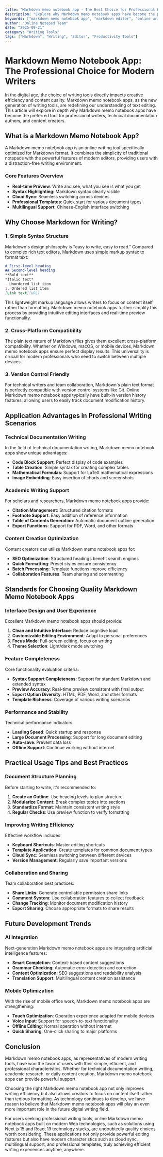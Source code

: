 ```yaml
---
title: "Markdown memo notebook app - The Best Choice for Professional Writing Tools"
description: "Explore why Markdown memo notebook apps have become the preferred tool for modern writers. Learn how online Markdown editors enhance writing efficiency with real-time preview, cloud sync, and professional template features."
keywords: ["markdown memo notebook app", "markdown editor", "online writing tool", "writing app", "notepad software", "document editor", "markdown preview"]
author: "Online Notepad Team"
date: "2025-09-21"
category: "Writing Tools"
tags: ["Markdown", "Writing", "Editor", "Productivity Tools"]
---
```


# Markdown Memo Notebook App: The Professional Choice for Modern Writers

In the digital age, the choice of writing tools directly impacts creative efficiency and content quality. Markdown memo notebook apps, as the new generation of writing tools, are redefining our understanding of text editing. This article will explore in depth why Markdown memo notebook apps have become the preferred tool for professional writers, technical documentation authors, and content creators.

## What is a Markdown Memo Notebook App?

A Markdown memo notebook app is an online writing tool specifically optimized for Markdown format. It combines the simplicity of traditional notepads with the powerful features of modern editors, providing users with a distraction-free writing environment.

### Core Features Overview

- **Real-time Preview**: Write and see, what you see is what you get
- **Syntax Highlighting**: Markdown syntax clearly visible
- **Cloud Sync**: Seamless switching across devices
- **Professional Templates**: Quick start for various document types
- **Multilingual Support**: Chinese-English interface switching

## Why Choose Markdown for Writing?

### 1. Simple Syntax Structure

Markdown's design philosophy is "easy to write, easy to read." Compared to complex rich text editors, Markdown uses simple markup syntax to format text:

```markdown
# First-level heading
## Second-level heading
**Bold text**
*Italic text*
- Unordered list item
1. Ordered list item
[Link text](URL)
```

This lightweight markup language allows writers to focus on content itself rather than formatting. Markdown memo notebook apps further simplify this process by providing intuitive editing interfaces and real-time preview functionality.

### 2. Cross-Platform Compatibility

The plain text nature of Markdown files gives them excellent cross-platform compatibility. Whether on Windows, macOS, or mobile devices, Markdown memo notebook apps ensure perfect display results. This universality is crucial for modern professionals who need to switch between multiple devices.

### 3. Version Control Friendly

For technical writers and team collaboration, Markdown's plain text format is perfectly compatible with version control systems like Git. Online Markdown memo notebook apps typically have built-in version history features, allowing users to easily track document modification history.

## Application Advantages in Professional Writing Scenarios

### Technical Documentation Writing

In the field of technical documentation writing, Markdown memo notebook apps show unique advantages:

- **Code Block Support**: Perfect display of code examples
- **Table Creation**: Simple syntax for creating complex tables
- **Mathematical Formulas**: Support for LaTeX mathematical expressions
- **Image Embedding**: Easy insertion of charts and screenshots

### Academic Writing Support

For scholars and researchers, Markdown memo notebook apps provide:

- **Citation Management**: Structured citation formats
- **Footnote Support**: Easy addition of reference information
- **Table of Contents Generation**: Automatic document outline generation
- **Export Functions**: Support for PDF, Word, and other formats

### Content Creation Optimization

Content creators can utilize Markdown memo notebook apps for:

- **SEO Optimization**: Structured headings benefit search engines
- **Quick Formatting**: Preset styles ensure consistency
- **Batch Processing**: Template functions improve efficiency
- **Collaboration Features**: Team sharing and commenting

## Standards for Choosing Quality Markdown Memo Notebook Apps

### Interface Design and User Experience

Excellent Markdown memo notebook apps should provide:

1. **Clean and Intuitive Interface**: Reduce cognitive load
2. **Customizable Editing Environment**: Adapt to personal preferences
3. **Focus Mode**: Full-screen editing, focus on writing
4. **Theme Selection**: Light/dark mode switching

### Feature Completeness

Core functionality evaluation criteria:

- **Syntax Support Completeness**: Support for standard Markdown and extended syntax
- **Preview Accuracy**: Real-time preview consistent with final output
- **Export Option Diversity**: HTML, PDF, Word, and other formats
- **Template Richness**: Coverage of various writing scenarios

### Performance and Stability

Technical performance indicators:

- **Loading Speed**: Quick startup and response
- **Large Document Processing**: Support for long document editing
- **Auto-save**: Prevent data loss
- **Offline Support**: Continue working without internet

## Practical Usage Tips and Best Practices

### Document Structure Planning

Before starting to write, it's recommended to:

1. **Create an Outline**: Use heading levels to plan structure
2. **Modularize Content**: Break complex topics into sections
3. **Standardize Format**: Maintain consistent writing style
4. **Regular Checks**: Use preview function to verify formatting

### Improving Writing Efficiency

Effective workflow includes:

- **Keyboard Shortcuts**: Master editing shortcuts
- **Template Application**: Create templates for common document types
- **Cloud Sync**: Seamless switching between different devices
- **Version Management**: Regularly save important versions

### Collaboration and Sharing

Team collaboration best practices:

- **Share Links**: Generate controllable permission share links
- **Comment System**: Use collaboration features to collect feedback
- **Change Tracking**: Monitor document modification history
- **Export Sharing**: Choose appropriate formats to share results

## Future Development Trends

### AI Integration

Next-generation Markdown memo notebook apps are integrating artificial intelligence features:

- **Smart Completion**: Context-based content suggestions
- **Grammar Checking**: Automatic error detection and correction
- **Content Optimization**: SEO suggestions and readability analysis
- **Translation Support**: Multilingual content creation assistance

### Mobile Optimization

With the rise of mobile office work, Markdown memo notebook apps are strengthening:

- **Touch Optimization**: Operation experience adapted for mobile devices
- **Voice Input**: Support for speech-to-text functionality
- **Offline Editing**: Normal operation without internet
- **Quick Sharing**: One-click sharing to major platforms

## Conclusion

Markdown memo notebook apps, as representatives of modern writing tools, have won the favor of users with their simple, efficient, and professional characteristics. Whether for technical documentation writing, academic research, or daily content creation, Markdown memo notebook apps can provide powerful support.

Choosing the right Markdown memo notebook app not only improves writing efficiency but also allows creators to focus on content itself rather than tedious formatting. As technology continues to develop, we have reason to believe that Markdown memo notebook apps will play an even more important role in the future digital writing field.

For users seeking professional writing tools, online Markdown memo notebook apps built on modern Web technologies, such as solutions using Next.js 15 and React 19 technology stacks, are undoubtedly quality choices worth considering. These applications not only provide powerful editing features but also have modern characteristics such as cloud sync, multilingual support, and professional templates, truly achieving efficient writing experiences anytime, anywhere.